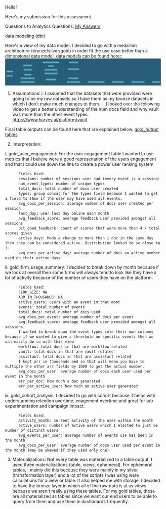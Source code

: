 Hello!

Here's my submission for this assessment.

Questions to Analytics Questions: [My Answers](extras/Harvey_Analytics_Questions.ipynb)

data modeling (dbt)



Here's a view of my data model. I decided to go with a medallion architecture (bronze/silver/gold) in order fit the use case better than a dimensional data model.
data models can be found [here:](models/):
![Alt text](extras/lineage.png)

1. Assumptions:
  i. I assumed that the datasets that were provided were going to be my raw datasets so I have them as my bronze datasets in which I don't make much changes to them.
  ii. I looked over the following video to get a better understanding of the num docs field and why vault was more than the other event types: https://www.harvey.ai/platform/vault

Final table outputs can be found here that are explained below. [gold_output tables](final_output_tables/)

2. Interpretation:
<p>i. gold_user_engagement: For the user engagement table I wanted to use metrics that I believe were a good represenation of the users engagement and that I could use down the line to create a        power user ranking system.</p>
   
          Fields Used:
          sessions: number of sessions user had (every event is a session)
          num_event_types: number of unique types 
          total_docs: total number of docs user created
          types: group concat for the types field because I wanted to get a field to show if the user may have used all events. 
          avg_docs_per_session: average number of docs user created per session
          last_day: user last day online each month
          avg_feedback_score: average feedback user provided amongst all sessions 
          pct_good_feedback: count of scores that were more than 4 / total scores given
          active_days: Made a change to more than 1 doc in the same day then they can be considered active. Distribution looked to be close to 1.
          avg_docs_per_active_day: average number of docs an active member used on their active days
   ii. gold_firm_usage_summary:  I decided to break down by month because if we look at overall then some firms will always tend to look like they have a lot of activity because of the number of         users they have on the platform.  

          Fields Used:
          FIRM_SIZE: NA
          ARR_IN_THOUSANDS: NA
          active_users: users with an event in that mont
          events: total number of events 
          total_docs: total number of docs used
          avg_docs_per_event: average number of docs per event 
          avg_feedback_score: average feedback user provided amongst all sessions
          I wanted to break down the event types into their own columns because if we wanted to give a threshold on specific events then we can easily do so with this view
          workflow: total docs in that are workflow related
          vault: total docs in that are vault related
          assistant: total docs in that are assistant related
          I kept arr in thousands and so that will mean you have to multiple the other arr fields by 1000 to get the actual number.
          avg_docs_per_user: average number of docs each user used per event in the month
          arr_per_doc: how much a doc generated 
          arr_per_active_user: how much an active user generated
   iii. gold_cohort_analysis: I decided to go with cohort because it helps with understanding retention overtime, enagement overtime and great for a/b experimentation and campaign impact.

          Fields Used:
          activity_month: current activity of the user within the month
          active_users: number of active users which I elected to just be number of distinct users
          avg_events_per_user: average number of events use has been in the month
          avg_docs_per_user: average number of docs user used per event in the month (may be skewed if they used only one)

3. Materializations: Not every table was materialized to a table output. I used three materializations (table, views, ephemeral). For ephemeral tables, I mainly did this because they were mainly in my silver (transformation layer) and a lot of the scripts I was using were calculations for a view or table. It also helped me with storage. I decided to have the bronze layer in which all of the raw data is at as views because we aren't really using these tables. For my gold tables, those are all materialized as tables since we want our end users to be able to query from them and use them in dashboards frequently. 
